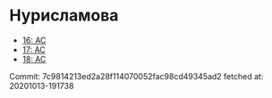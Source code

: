 # Нурисламова
- [16: AC](16.md)
- [17: AC](17.md)
- [18: AC](18.md)

Commit: 7c9814213ed2a28f114070052fac98cd49345ad2
 fetched at: 20201013-191738
